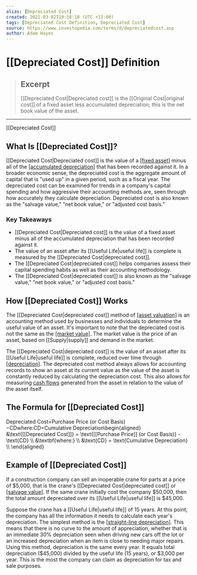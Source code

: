 ```yaml
---
alias: [Depreciated Cost]
created: 2021-03-02T19:18:10 (UTC +11:00)
tags: [Depreciated Cost Definition, Depreciated Cost]
source: https://www.investopedia.com/terms/d/depreciatedcost.asp
author: Adam Hayes
---
```


# [[Depreciated Cost]] Definition

> ## Excerpt
> [[Depreciated Cost|Depreciated cost]] is the [[Original Cost|original cost]] of a fixed asset less accumulated depreciation; this is the net book value of the asset.

---

[[Depreciated Cost]]
## What Is [[Depreciated Cost]]?

[[Depreciated Cost|Depreciated cost]] is the value of a [[fixed asset]](https://www.investopedia.com/terms/f/fixedasset.asp) minus all of the [[accumulated depreciation]](https://www.investopedia.com/terms/a/accumulated-depreciation.asp) that has been recorded against it. In a broader economic sense, the depreciated cost is the aggregate amount of capital that is "used up" in a given period, such as a fiscal year. The depreciated cost can be examined for trends in a company's capital spending and how aggressive their accounting methods are, seen through how accurately they calculate depreciation. Depreciated cost is also known as the "salvage value," "net book value," or "adjusted cost basis."

### Key Takeaways

-   [[Depreciated Cost|Depreciated cost]] is the value of a fixed asset minus all of the accumulated depreciation that has been recorded against it.
-   The value of an asset after its [[Useful Life|useful life]] is complete is measured by the [[Depreciated Cost|depreciated cost]].
-   The [[Depreciated Cost|depreciated cost]] helps companies assess their capital spending habits as well as their accounting methodology.
-   The [[Depreciated Cost|depreciated cost]] is also known as the "salvage value," "net book value," or "adjusted cost basis."

## How [[Depreciated Cost]] Works

The [[Depreciated Cost|depreciated cost]] method of [[asset valuation]](https://www.investopedia.com/terms/a/assetvaluation.asp) is an accounting method used by businesses and individuals to determine the useful value of an asset. It's important to note that the depreciated cost is not the same as the [[market value]](https://www.investopedia.com/terms/m/marketvalue.asp). The market value is the price of an asset, based on [[Supply|supply]] and demand in the market.

The [[Depreciated Cost|depreciated cost]] is the value of an asset after its [[Useful Life|useful life]] is complete, reduced over time through [[depreciation]](https://www.investopedia.com/terms/d/depreciation.asp). The depreciated cost method always allows for accounting records to show an asset at its current value as the value of the asset is constantly reduced by calculating the depreciation cost. This also allows for measuring [cash flows](https://www.investopedia.com/terms/c/cashflow.asp) generated from the asset in relation to the value of the asset itself.

## The Formula for [[Depreciated Cost]]

Depreciated Cost\=Purchase Price (or Cost Basis)−CDwhere:CD\=Cumulative Depreciation\\begin{aligned} &\\text{[[Depreciated Cost]]} = \\text{[[Purchase Price]] (or Cost Basis)} - \\text{CD} \\\\ &\\textbf{where:} \\\\ &\\text{CD} = \\text{Cumulative Depreciation} \\\\ \\end{aligned}

## Example of [[Depreciated Cost]]

If a construction company can sell an inoperable crane for parts at a price of $5,000, that is the crane's [[Depreciated Cost|depreciated cost]] or [[salvage value]](https://www.investopedia.com/terms/s/salvagevalue.asp). If the same crane initially cost the company $50,000, then the total amount depreciated over its [[Useful Life|useful life]] is $45,000.

Suppose the crane has a [[Useful Life|useful life]] of 15 years. At this point, the company has all the information it needs to calculate each year's depreciation. The simplest method is the [[straight-line depreciation]](https://www.investopedia.com/terms/s/straightlinebasis.asp). This means that there is no curve to the amount of appreciation, whether that is an immediate 30% depreciation seen when driving new cars off the lot or an increased depreciation when an item is close to needing major repairs. Using this method, depreciation is the same every year. It equals total depreciation ($45,000) divided by the useful life (15 years), or $3,000 per year. This is the most the company can claim as depreciation for tax and sale purposes.
